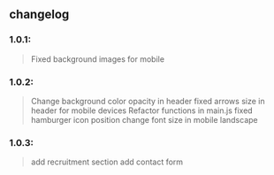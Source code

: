 ## changelog

### 1.0.1:

> Fixed background images for mobile

### 1.0.2:

> Change background color opacity in header
> fixed arrows size in header for mobile devices
> Refactor functions in main.js
> fixed hamburger icon position
> change font size in mobile landscape

### 1.0.3:

> add recruitment section
> add contact form
